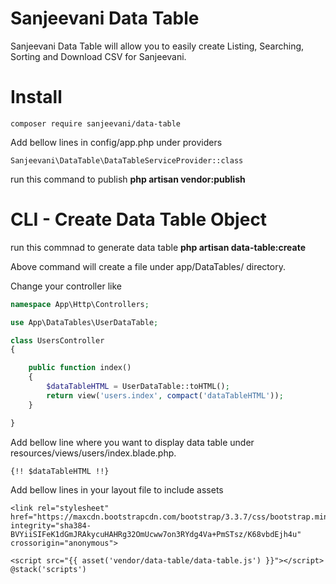 # Sanjeevani Data Table
Sanjeevani Data Table will allow you to easily create Listing, Searching, Sorting and Download CSV for Sanjeevani.


# Install
```
composer require sanjeevani/data-table
```

Add bellow lines in config/app.php under providers
```
Sanjeevani\DataTable\DataTableServiceProvider::class
```

run this command to publish **php artisan vendor:publish**


# CLI - Create Data Table Object
run this commnad to generate data table **php artisan data-table:create**

Above command will create a file under app/DataTables/ directory.


Change your controller like

```php
namespace App\Http\Controllers;

use App\DataTables\UserDataTable;

class UsersController
{

    public function index()
    {
        $dataTableHTML = UserDataTable::toHTML();
        return view('users.index', compact('dataTableHTML'));
    }

}

```


Add bellow line where you want to display data table under resources/views/users/index.blade.php.
```
{!! $dataTableHTML !!}
```

Add bellow lines in your layout file to include assets
```
<link rel="stylesheet" href="https://maxcdn.bootstrapcdn.com/bootstrap/3.3.7/css/bootstrap.min.css" integrity="sha384-BVYiiSIFeK1dGmJRAkycuHAHRg32OmUcww7on3RYdg4Va+PmSTsz/K68vbdEjh4u" crossorigin="anonymous">

<script src="{{ asset('vendor/data-table/data-table.js') }}"></script>
@stack('scripts')
```



